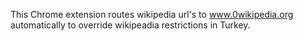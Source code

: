 This Chrome extension routes wikipedia url's to www.0wikipedia.org automatically to override wikipeadia restrictions in Turkey.